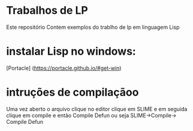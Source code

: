 # Trabalhos de LP

Este repositório Contem exemplos do trablho de lp em linguagem Lisp

# instalar Lisp no windows:
 [Portacle] (https://portacle.github.io/#get-win)


# intruções de compilaçãoo
Uma vez aberto o arquivo clique no editor clique em SLIME e em seguida clique em compile e então Compile Defun
ou seja 
SLIME->Compile-> Compile Defun